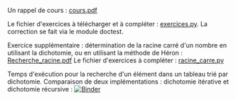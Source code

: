 Un rappel de cours : [cours.pdf](cours.pdf)

Le fichier d'exercices à télécharger et à compléter : [exercices.py](exercices.py). La correction se fait via le module doctest.

Exercice supplémentaire : détermination de la racine carré d'un nombre en utilisant la dichotomie, ou en utilisant la méthode de Héron : [Recherche_racine.pdf](Recherche_racine.pdf)
Le fichier d'exercices à compléter : [racine_carre.py](racine_carre.py)

Temps d'exécution pour la recherche d'un élément dans un tableau trié par dichotomie. Comparaison de deux implémentations : dichotomie itérative et dichotomie récursive : [![Binder](https://mybinder.org/badge_logo.svg)](https://mybinder.org/v2/gh/josedelamare/NSI/main?filepath=Terminale%2FRevisions%FDichotomie%2FTemps-execution-dichotomie.ipynb)
